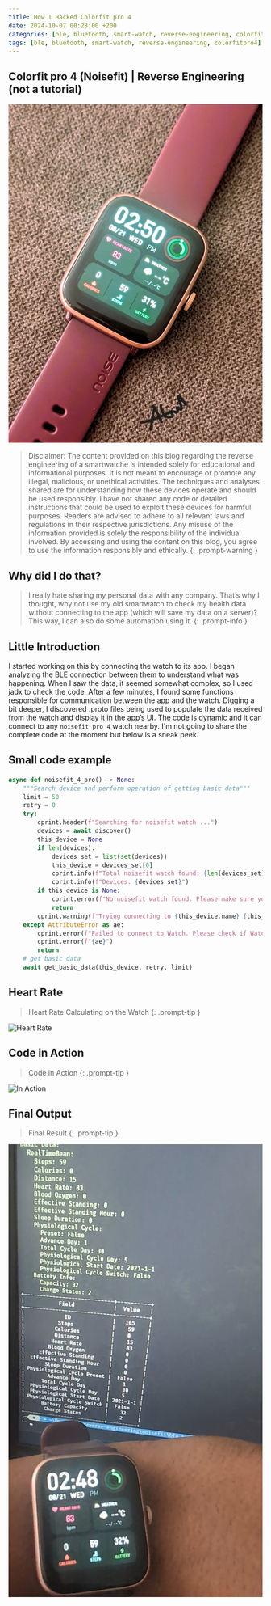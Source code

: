 ```yaml
---
title: How I Hacked Colorfit pro 4
date: 2024-10-07 00:28:00 +200
categories: [ble, bluetooth, smart-watch, reverse-engineering, colorfitpro4]
tags: [ble, bluetooth, smart-watch, reverse-engineering, colorfitpro4]
---
```


## Colorfit pro 4 (Noisefit) | Reverse Engineering (not a tutorial)

![Banner](/assets/images/colorfitpro4/noisefitpro4.jpg)

> Disclaimer:
The content provided on this blog regarding the reverse engineering of a smartwatche is intended solely for educational and informational purposes. It is not meant to encourage or promote any illegal, malicious, or unethical activities. The techniques and analyses shared are for understanding how these devices operate and should be used responsibly.
I have not shared any code or detailed instructions that could be used to exploit these devices for harmful purposes. Readers are advised to adhere to all relevant laws and regulations in their respective jurisdictions. Any misuse of the information provided is solely the responsibility of the individual involved.
By accessing and using the content on this blog, you agree to use the information responsibly and ethically.
{: .prompt-warning }

## Why did I do that?

>I really hate sharing my personal data with any company. That’s why I thought, why not use my old smartwatch to check my health data without connecting to the app (which will save my data on a server)? This way, I can also do some automation using it.
{: .prompt-info }

## Little Introduction

I started working on this by connecting the watch to its app. I began analyzing the BLE connection between them to understand what was happening. When I saw the data, it seemed somewhat complex, so I used jadx to check the code. After a few minutes, I found some functions responsible for communication between the app and the watch. Digging a bit deeper, I discovered .proto files being used to populate the data received from the watch and display it in the app’s UI. The code is dynamic and it can connect to any `noisefit pro 4` watch nearby. I'm not going to share the complete code at the moment but below is a sneak peek.


## Small code example

```python
async def noisefit_4_pro() -> None:
    """Search device and perform operation of getting basic data"""
    limit = 50
    retry = 0
    try:
        cprint.header(f"Searching for noisefit watch ...")
        devices = await discover()
        this_device = None
        if len(devices):
            devices_set = list(set(devices))
            this_device = devices_set[0]
            cprint.info(f"Total noisefit watch found: {len(devices_set)}")
            cprint.info(f"Devices: {devices_set}")
        if this_device is None:
            cprint.error(f"No noisefit watch found. Please make sure your watch is not connected to other device. Exiting!")
            return
        cprint.warning(f"Trying connecting to {this_device.name} {this_device.address} ...")
    except AttributeError as ae:
        cprint.error(f"Failed to connect to Watch. Please check if Watch is not connected to other device.")
        cprint.error(f"{ae}")
        return
    # get basic data
    await get_basic_data(this_device, retry, limit)
```

## Heart Rate

>Heart Rate Calculating on the Watch
{: .prompt-tip }

![Heart Rate](/assets/images/colorfitpro4/noisefitpro4_heart_rate.gif)

## Code in Action

>Code in Action
{: .prompt-tip }

![In Action](/assets/images/colorfitpro4/noisefit4pro_output.gif)

## Final Output

>Final Result
{: .prompt-tip }

![Final Image](/assets/images/colorfitpro4/noisefitpro4_final.jpg)
